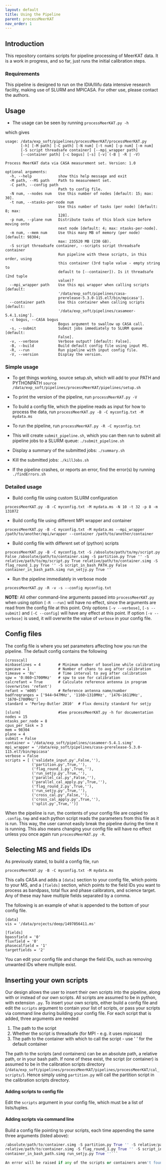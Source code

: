 ```yaml
---
layout: default
title: Using the Pipeline
parent: processMeerKAT
nav_order: 1
---
```

## Introduction

This repository contains scripts for pipeline processing of MeerKAT data. It is a work in progress,
and so far, just runs the initial calibration steps. 

### Requirements

This pipeline is designed to run on the IDIA/Ilifu data intensive research facility, making use of SLURM and MPICASA. For other use, please contact the authors.

## Usage

* The usage can be seen by running
```processMeerKAT.py -h```

which gives

```
usage: /data/exp_soft/pipelines/processMeerKAT/processMeerKAT.py
       [-h] [-M path] [-C path] [-N num] [-t num] [-p num] [-m num]
       [-S script threadsafe container] [--mpi_wrapper path]
       [--container path] [-c bogus] [-s] [-v] (-B | -R | -V)

Process MeerKAT data via CASA measurement set. Version: 1.0

optional arguments:
  -h, --help            show this help message and exit
  -M path, --MS path    Path to measurement set.
  -C path, --config path
                        Path to config file.
  -N num, --nodes num   Use this number of nodes [default: 15; max: 30].
  -t num, --ntasks-per-node num
                        Use this number of tasks (per node) [default: 8; max:
                        128].
  -p num, --plane num   Distribute tasks of this block size before moving onto
                        next node [default: 4; max: ntasks-per-node].
  -m num, --mem num     Use this many MB of memory (per node) [default: 98304;
                        max: 235520 MB (230 GB).
  -S script threadsafe container, --scripts script threadsafe container
                        Run pipeline with these scripts, in this order, using
                        this container (3rd tuple value - empty string to
                        default to [--container]). Is it threadsafe (2nd tuple
                        value)?
  --mpi_wrapper path    Use this mpi wrapper when calling scripts [default:
                        '/data/exp_soft/pipelines/casa-
                        prerelease-5.3.0-115.el7/bin/mpicasa'].
  --container path      Use this container when calling scripts [default:
                        '/data/exp_soft/pipelines/casameer-5.4.1.simg'].
  -c bogus, --CASA bogus
                        Bogus argument to swallow up CASA call.
  -s, --submit          Submit jobs immediately to SLURM queue [default:
                        False].
  -v, --verbose         Verbose output? [default: False].
  -B, --build           Build default config file using input MS.
  -R, --run             Run pipeline with input config file.
  -V, --version         Display the version.
```

### Simple usage

* To get things working, source setup.sh, which will add to your PATH and PYTHONPATH
```source /data/exp_soft/pipelines/processMeerKAT/pipelines/setup.sh```

* To print the version of the pipeline, run
```processMeerKAT.py -V```

* To build a config file, which the pipeline reads as input for how to process the data, run
```processMeerKAT.py -B -C myconfig.txt -M mydata.ms```

* To run the pipeline, run
```processMeerKAT.py -R -C myconfig.txt```
* This will create `submit_pipeline.sh`, which you can then run to submit all pipeline jobs to a SLURM queue:
        ```./submit_pipeline.sh ```

* Display a summary of the submitted jobs:
```./summary.sh```

* Kill the submitted jobs: ```./killJobs.sh```

* If the pipeline crashes, or reports an error, find the error(s) by running
```./findErrors.sh```

### Detailed usage

* Build config file using custom SLURM configuration

```processMeerKAT.py -B -C myconfig.txt -M mydata.ms -N 10 -t 32 -p 8 -m 131072```

* Build config file using different MPI wrapper and container

```processMeerKAT.py -B -C myconfig.txt -M mydata.ms --mpi_wrapper /path/to/another/mpi/wrapper --container /path/to/another/container```

* Build config file with different set of (python) scripts

```processMeerKAT.py -B -C myconfig.txt -S /absolute/path/to/my/script.py False /absolute/path/to/container.simg -S partition.py True '' -S relative/path/to/my/script.py True relative/path/to/container.simg -S flag_round_1.py True '' -S script_in_bash_PATH.py False container_in_bash_path.simg run_setjy.py True ''```

* Run the pipeline immediately in verbose mode

```processMeerKAT.py -R -v -s --config myconfig.txt```

**NOTE:** All other command-line arguments passed into `processMeerKAT.py` when using option `[-R --run]` will have no effect, since the arguments are read from the config file at this point. Only options `[-v --verbose]`, `[-s --submit]` and `[-C --config]` will have any effect at this point. If option `[-v --verbose]` is used, it will overwrite the value of `verbose` in your config file.

## Config files

The config file is where you set parameters affecting how you run the pipeline. The default config contains the following

```
[crosscal]
minbaselines = 4        # Minimum number of baseline while calibrating
specave = 1             # Number of chans to avg after calibration
timeave = '8s'          # Time interval to avg after calibration
spw = '0:860~1700MHz'   # spw to use for calibration
calcrefant = True       # Calculate reference antenna in program (overwrites 'refant')
refant = 'm005'         # Reference antenna name/number
badfreqranges = ['944~947MHz', '1160~1310MHz', '1476~1611MHz', '1670~1700MHz']
standard = 'Perley-Butler 2010'  # Flux density standard for setjy

[slurm]                 #See processMeerKAT.py -h for documentation
nodes = 15
ntasks_per_node = 8
cpus_per_task = 3
mem = 98304
plane = 4
submit = False
container = '/data/exp_soft/pipelines/casameer-5.4.1.simg'
mpi_wrapper = '/data/exp_soft/pipelines/casa-prerelease-5.3.0-115.el7/bin/mpicasa'
verbose = False
scripts = [ ('validate_input.py',False,''),
            ('partition.py',True,''),
            ('flag_round_1.py',True,''),
            ('run_setjy.py',True,''),
            ('parallel_cal.py',False,''),
            ('parallel_cal_apply.py',True,''),
            ('flag_round_2.py',True,''),
            ('run_setjy.py',True,''),
            ('cross_cal.py',False,''),
            ('cross_cal_apply.py',True,''),
            ('split.py',True,'')]
```

When the pipeline is run, the contents of your config file are copied to `.config.tmp` and each python script reads the parameters from this file as it is run. This way, the user cannot easily break the pipeline during the time it is running. This also means changing your config file will have no effect unless you once again run `processMeerKAT.py -R`.

## Selecting MS and fields IDs

As previously stated, to build a config file, run

```processMeerKAT.py -B -C myconfig.txt -M mydata.ms```

This calls CASA and adds a `[data]` section to your config file, which points to your MS, and a `[fields]` section, which points to the field IDs you want to process as bandpass, total flux and phase calibrators, and science target. Any of these may have multiple fields separated by a comma. 

The following is an example of what is appended to the bottom of your config file.

```
[data]
vis = '/data/projects/deep/1497056411.ms'

[fields]
bpassfield = '0'
fluxfield = '0'
phasecalfield = '1'
targetfields = '2'
```

You can edit your config file and change the field IDs, such as removing unwanted IDs where multiple exist.

## Inserting your own scripts

Our design allows the user to insert their own scripts into the pipeline, along with or instead of our own scripts. All scripts are assumed to be in python, with extension `.py`. To insert your own scripts, either build a config file and edit the `scripts` argument to contain your list of scripts, or pass your scripts via command line during building your config file. For each script that is added, three arguments are needed

1. The path to the script
2. Whether the script is threadsafe (for MPI - e.g. it uses mpicasa)
3. The path to the container with which to call the script - use ' ' for the default container

The path to the scripts (and containers) can be an absolute path, a relative path, or in your bash path. If none of these exist, the script (or container) is assumed to be in the calibration scripts directory (`/data/exp_soft/pipelines/processMeerKAT/pipelines/processMeerKAT/cal_scripts/`). Hence simply using `partition.py` will call the partition script in the calibration scripts directory.

#### Adding scripts to config file

Edit the `scripts` argument in your config file, which must be a list of lists/tuples.

#### Adding scripts via command line

Build a config file pointing to your scripts, each time appending the same three arguments (listed
above):

```processMeerKAT.py -B -C myconfig.txt -S /absolute/path/to/my/script.py False
/absolute/path/to/container.simg -S partition.py True '' -S relative/path/to/my/script.py True
relative/path/to/container.simg -S flag_round_1.py True '' -S script_in_bash_PATH.py False
container_in_bash_path.simg run_setjy.py True ''```

An error will be raised if any of the scripts or containers aren't found.


